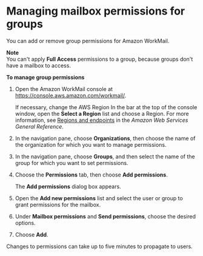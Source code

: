 # Managing mailbox permissions for groups<a name="manage_group_perms"></a>

You can add or remove group permissions for Amazon WorkMail\.

**Note**  
You can't apply **Full Access** permissions to a group, because groups don't have a mailbox to access\.

**To manage group permissions**

1. Open the Amazon WorkMail console at [https://console\.aws\.amazon\.com/workmail/](https://console.aws.amazon.com/workmail/)\.

   If necessary, change the AWS Region In the bar at the top of the console window, open the **Select a Region** list and choose a Region\. For more information, see [Regions and endpoints](https://docs.aws.amazon.com/general/latest/gr/rande.html) in the *Amazon Web Services General Reference*\.

1. In the navigation pane, choose **Organizations**, then choose the name of the organization for which you want to manage permissions\.

1. In the navigation pane, choose **Groups**, and then select the name of the group for which you want to set permissions\.

1. Choose the **Permissions** tab, then choose **Add permissions**\.

   The **Add permissions** dialog box appears\.

1. Open the **Add new permissions** list and select the user or group to grant permissions for the mailbox\.

1. Under **Mailbox permissions** and **Send permissions**, choose the desired options\.

1. Choose **Add**\.

Changes to permissions can take up to five minutes to propagate to users\.